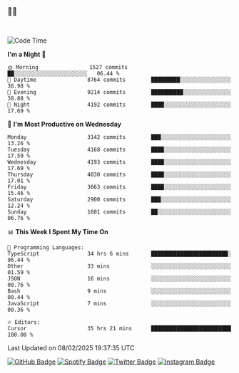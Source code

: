 ### 🤙🍺

<!-- <a href="https://github-readme-stats.vercel.app/api?username=hzak2xx&count_private=true&show_icons=true&theme=dracula">
  <img align="center" src="https://github-readme-stats.vercel.app/api?username=hzak2xx&count_private=true&show_icons=true&theme=dracula" />
</a>
</br> -->
</br>

<!--START_SECTION:waka-->
![Code Time](http://img.shields.io/badge/Code%20Time-3%2C752%20hrs%2048%20mins-blue)

**I'm a Night 🦉** 

```text
🌞 Morning                1527 commits        ██░░░░░░░░░░░░░░░░░░░░░░░   06.44 % 
🌆 Daytime                8764 commits        █████████░░░░░░░░░░░░░░░░   36.98 % 
🌃 Evening                9214 commits        ██████████░░░░░░░░░░░░░░░   38.88 % 
🌙 Night                  4192 commits        ████░░░░░░░░░░░░░░░░░░░░░   17.69 % 
```
📅 **I'm Most Productive on Wednesday** 

```text
Monday                   3142 commits        ███░░░░░░░░░░░░░░░░░░░░░░   13.26 % 
Tuesday                  4168 commits        ████░░░░░░░░░░░░░░░░░░░░░   17.59 % 
Wednesday                4193 commits        ████░░░░░░░░░░░░░░░░░░░░░   17.69 % 
Thursday                 4030 commits        ████░░░░░░░░░░░░░░░░░░░░░   17.01 % 
Friday                   3663 commits        ████░░░░░░░░░░░░░░░░░░░░░   15.46 % 
Saturday                 2900 commits        ███░░░░░░░░░░░░░░░░░░░░░░   12.24 % 
Sunday                   1601 commits        ██░░░░░░░░░░░░░░░░░░░░░░░   06.76 % 
```


📊 **This Week I Spent My Time On** 

```text
💬 Programming Languages: 
TypeScript               34 hrs 6 mins       ████████████████████████░   96.44 % 
Other                    33 mins             ░░░░░░░░░░░░░░░░░░░░░░░░░   01.59 % 
JSON                     16 mins             ░░░░░░░░░░░░░░░░░░░░░░░░░   00.76 % 
Bash                     9 mins              ░░░░░░░░░░░░░░░░░░░░░░░░░   00.44 % 
JavaScript               7 mins              ░░░░░░░░░░░░░░░░░░░░░░░░░   00.36 % 

🔥 Editors: 
Cursor                   35 hrs 21 mins      █████████████████████████   100.00 % 
```


 Last Updated on 08/02/2025 19:37:35 UTC
<!--END_SECTION:waka-->

[![GitHub Badge](https://img.shields.io/badge/GitHub-100000?style=for-the-badge&logo=github&logoColor=white)](https://github.com/hzak2xx)
[![Spotify Badge](https://img.shields.io/badge/Spotify-1ED760?&style=for-the-badge&logo=spotify&logoColor=white)](https://open.spotify.com/user/uf90s6sbbh75a1mt44clkhkvf)
[![Twitter Badge](https://img.shields.io/badge/Twitter-1DA1F2?style=for-the-badge&logo=twitter&logoColor=white)](https://twitter.com/hzak2xx)
[![Instagram Badge](https://img.shields.io/badge/Instagram-E4405F?style=for-the-badge&logo=instagram&logoColor=white)](https://www.instagram.com/hzak2xx/)
